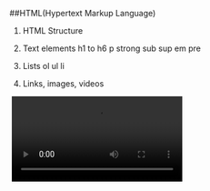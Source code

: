 ##HTML(Hypertext Markup Language)

1. HTML Structure
  <html></html>
  <head></head>
  <body></body>
  <title></title>

2. Text elements
   h1 to h6
   p
   strong
   sub
   sup
   em
   pre
   
3. Lists
   ol
   ul
   li

4. Links, images, videos
  <a href="url"></a>
  <img src="">
  <video src="">

5. Block and inline elements
   Block: Covers the full width
   Inline: Covers required content width 

6. Table
   table
   tr
   th
   td
   thead,tbody,tfoot
   rowspan, colspan

7. Form
   input:text
   input:number
   input:email
   input:password
   input:tel
   input:date
   input:time
   input:range
   input:color
   input:file
   input:radio
   input:checkbox
   select, option
   textarea
   form
   attributes: type, name, id, for, checked, min, max, minlength, required, placeholder, value, selected, disabled
   fieldset, legend 

8. Embedding- ifrrame

9. Semantic elements

##CSS(Cascading Stylesheet)

Syntax:

...
<selector>{
   property: value;
   ...
}
...

1. Selectors
   Element: element name, less priority
   Class(mostly used): .<class-name>, more priority than element but less than id
   ID: #<id-value>, top-priority

2. CSS usage 
   Inline
   Internal
   External

3. Class Vs ID
   Class is an attribute(property) | Id is also attribute.
   Class can be named multiple times | Id can be named only once.
   Class is generally used for CSS | Id is generally used for JS.

4. Properties 
   color
   background-color
   text
   font
   box-model
   display
   flex
   list
   table
   cursor
   pseudo
   opacity
   units
   overflow
   table
   form